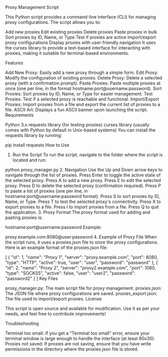 Proxy Management Script

This Python script provides a command-line interface (CLI) for managing proxy configurations. The script allows you to:

Add new proxies
Edit existing proxies
Delete proxies
Paste proxies in bulk
Sort proxies by ID, Name, or Type
Test if proxies are active
Import/export proxy configurations
Display proxies with user-friendly navigation
It uses the curses library to provide a text-based interface for interacting with proxies, making it suitable for terminal-based environments.

Features

Add New Proxy: Easily add a new proxy through a simple form.
Edit Proxy: Modify the configuration of existing proxies.
Delete Proxy: Delete a selected proxy (with a confirmation prompt).
Paste Proxies: Paste multiple proxies at once (one per line, in the format hostname:port@username:password).
Sort Proxies: Sort proxies by ID, Name, or Type for easier management.
Test Proxies: Test if a selected proxy is reachable and functional.
Import/Export Proxies: Import proxies from a file and export the current list of proxies to a file.
ASCII Art: Displays a fun ASCII banner upon launching the script.
Requirements

Python 3.x
requests library (for testing proxies)
curses library (usually comes with Python by default in Unix-based systems)
You can install the requests library by running:

pip install requests
How to Use

1. Run the Script
To run the script, navigate to the folder where the script is located and run:

python proxy_manager.py
2. Navigation
Use the Up and Down arrow keys to navigate through the list of proxies.
Press Enter to toggle the active state of the selected proxy.
Press A to add a new proxy.
Press E to edit the selected proxy.
Press D to delete the selected proxy (confirmation required).
Press P to paste a list of proxies (one per line, in hostname:port@username:password format).
Press S to sort proxies by ID, Name, or Type.
Press T to test the selected proxy's connectivity.
Press X to export proxies to a file.
Press I to import proxies from a file.
Press Q to quit the application.
3. Proxy Format
The proxy format used for adding and pasting proxies is:

hostname:port@username:password
Example:

proxy.example.com:8080@user:password
4. Example of Proxy File
When the script runs, it uses a proxies.json file to store the proxy configurations. Here is an example format of the proxies.json file:

[
  {
    "id": 1,
    "name": "Proxy 1",
    "server": "proxy.example.com",
    "port": 8080,
    "type": "HTTP",
    "active": true,
    "user": "user",
    "password": "password"
  },
  {
    "id": 2,
    "name": "Proxy 2",
    "server": "proxy2.example.com",
    "port": 1080,
    "type": "SOCKS5",
    "active": false,
    "user": "user2",
    "password": "password2"
  }
]
Key Files

proxy_manager.py: The main script file for proxy management.
proxies.json: The JSON file where proxy configurations are saved.
proxies_export.json: The file used to import/export proxies.
License

This script is open source and available for modification. Use it as per your needs, and feel free to contribute improvements!

Troubleshooting

Terminal too small: If you get a "Terminal too small" error, ensure your terminal window is large enough to handle the interface (at least 80x30).
Proxies not saved: If proxies are not saving, ensure that you have write permissions in the directory where the proxies.json file is stored.
